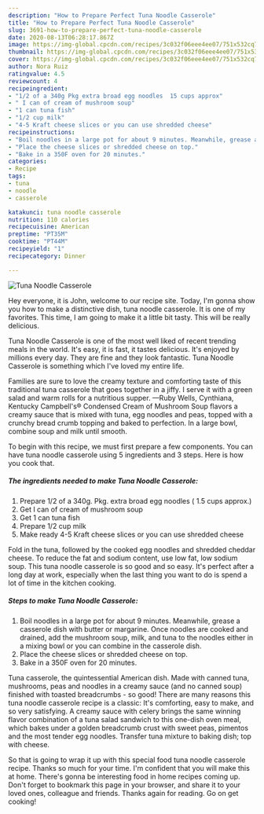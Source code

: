 ```yaml
---
description: "How to Prepare Perfect Tuna Noodle Casserole"
title: "How to Prepare Perfect Tuna Noodle Casserole"
slug: 3691-how-to-prepare-perfect-tuna-noodle-casserole
date: 2020-08-13T06:28:17.867Z
image: https://img-global.cpcdn.com/recipes/3c032f06eee4ee07/751x532cq70/tuna-noodle-casserole-recipe-main-photo.jpg
thumbnail: https://img-global.cpcdn.com/recipes/3c032f06eee4ee07/751x532cq70/tuna-noodle-casserole-recipe-main-photo.jpg
cover: https://img-global.cpcdn.com/recipes/3c032f06eee4ee07/751x532cq70/tuna-noodle-casserole-recipe-main-photo.jpg
author: Nora Ruiz
ratingvalue: 4.5
reviewcount: 4
recipeingredient:
- "1/2 of a 340g Pkg extra broad egg noodles  15 cups approx"
- " I can of cream of mushroom soup"
- "1 can tuna fish"
- "1/2 cup milk"
- "4-5 Kraft cheese slices or you can use shredded cheese"
recipeinstructions:
- "Boil noodles in a large pot for about 9 minutes. Meanwhile, grease a casserole dish with butter or margarine. Once noodles are cooked and drained, add the mushroom soup, milk, and tuna to the noodles either in a mixing bowl or you can combine in the casserole dish."
- "Place the cheese slices or shredded cheese on top."
- "Bake in a 350F oven for 20 minutes."
categories:
- Recipe
tags:
- tuna
- noodle
- casserole

katakunci: tuna noodle casserole 
nutrition: 110 calories
recipecuisine: American
preptime: "PT35M"
cooktime: "PT44M"
recipeyield: "1"
recipecategory: Dinner

---
```



![Tuna Noodle Casserole](https://img-global.cpcdn.com/recipes/3c032f06eee4ee07/751x532cq70/tuna-noodle-casserole-recipe-main-photo.jpg)

Hey everyone, it is John, welcome to our recipe site. Today, I'm gonna show you how to make a distinctive dish, tuna noodle casserole. It is one of my favorites. This time, I am going to make it a little bit tasty. This will be really delicious.

Tuna Noodle Casserole is one of the most well liked of recent trending meals in the world. It's easy, it is fast, it tastes delicious. It's enjoyed by millions every day. They are fine and they look fantastic. Tuna Noodle Casserole is something which I've loved my entire life.

Families are sure to love the creamy texture and comforting taste of this traditional tuna casserole that goes together in a jiffy. I serve it with a green salad and warm rolls for a nutritious supper. —Ruby Wells, Cynthiana, Kentucky Campbell&#39;s® Condensed Cream of Mushroom Soup flavors a creamy sauce that is mixed with tuna, egg noodles and peas, topped with a crunchy bread crumb topping and baked to perfection. In a large bowl, combine soup and milk until smooth.


To begin with this recipe, we must first prepare a few components. You can have tuna noodle casserole using 5 ingredients and 3 steps. Here is how you cook that.

<!--inarticleads1-->

##### The ingredients needed to make Tuna Noodle Casserole:

1. Prepare 1/2 of a 340g. Pkg. extra broad egg noodles ( 1.5 cups approx.)
1. Get  I can of cream of mushroom soup
1. Get 1 can tuna fish
1. Prepare 1/2 cup milk
1. Make ready 4-5 Kraft cheese slices or you can use shredded cheese


Fold in the tuna, followed by the cooked egg noodles and shredded cheddar cheese. To reduce the fat and sodium content, use low fat, low sodium soup. This tuna noodle casserole is so good and so easy. It&#39;s perfect after a long day at work, especially when the last thing you want to do is spend a lot of time in the kitchen cooking. 

<!--inarticleads2-->

##### Steps to make Tuna Noodle Casserole:

1. Boil noodles in a large pot for about 9 minutes. Meanwhile, grease a casserole dish with butter or margarine. Once noodles are cooked and drained, add the mushroom soup, milk, and tuna to the noodles either in a mixing bowl or you can combine in the casserole dish.
1. Place the cheese slices or shredded cheese on top.
1. Bake in a 350F oven for 20 minutes.


Tuna casserole, the quintessential American dish. Made with canned tuna, mushrooms, peas and noodles in a creamy sauce (and no canned soup) finished with toasted breadcrumbs - so good! There are many reasons this tuna noodle casserole recipe is a classic: It&#39;s comforting, easy to make, and so very satisfying. A creamy sauce with celery brings the same winning flavor combination of a tuna salad sandwich to this one-dish oven meal, which bakes under a golden breadcrumb crust with sweet peas, pimentos and the most tender egg noodles. Transfer tuna mixture to baking dish; top with cheese. 

So that is going to wrap it up with this special food tuna noodle casserole recipe. Thanks so much for your time. I'm confident that you will make this at home. There's gonna be interesting food in home recipes coming up. Don't forget to bookmark this page in your browser, and share it to your loved ones, colleague and friends. Thanks again for reading. Go on get cooking!
